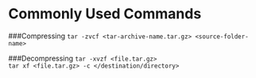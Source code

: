 # Commonly Used Commands

###Compressing 
`tar -zvcf <tar-archive-name.tar.gz> <source-folder-name>`

###Decompressing
`tar -xvzf <file.tar.gz>`  
`tar xf <file.tar.gz> -c </destination/directory>`
